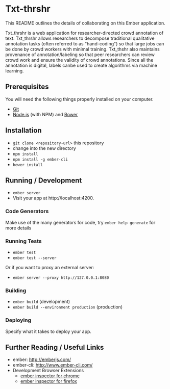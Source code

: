 # Txt-thrshr

This README outlines the details of collaborating on this Ember application.

Txt_thrshr is a web application for researcher-directed crowd annotation of text. Txt_thrshr allows researchers to decompose traditional qualitative annotation tasks (often referred to as "hand-coding") so that large jobs can be done by crowd workers with minimal training. Txt_thshr also maintains provenance of annotation/labeling so that peer researchers can review crowd work and ensure the validity of crowd annotations. Since all the annotation is digital, labels canbe used to create algorithms via machine learning.

## Prerequisites

You will need the following things properly installed on your computer.

* [Git](http://git-scm.com/)
* [Node.js](http://nodejs.org/) (with NPM) and [Bower](http://bower.io/)

## Installation

* `git clone <repository-url>` this repository
* change into the new directory
* `npm install`
* `npm install -g ember-cli`
* `bower install`

## Running / Development

* `ember server`
* Visit your app at http://localhost:4200.

### Code Generators

Make use of the many generators for code, try `ember help generate` for more details

### Running Tests

* `ember test`
* `ember test --server`

Or if you want to proxy an external server:

* `ember server --proxy http://127.0.0.1:8080`

### Building

* `ember build` (development)
* `ember build --environment production` (production)

### Deploying

Specify what it takes to deploy your app.

## Further Reading / Useful Links

* ember: http://emberjs.com/
* ember-cli: http://www.ember-cli.com/
* Development Browser Extensions
  * [ember inspector for chrome](https://chrome.google.com/webstore/detail/ember-inspector/bmdblncegkenkacieihfhpjfppoconhi)
  * [ember inspector for firefox](https://addons.mozilla.org/en-US/firefox/addon/ember-inspector/)

